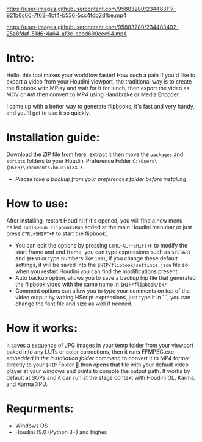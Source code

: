 https://user-images.githubusercontent.com/95883280/234483117-921b6c66-7f63-4bf4-b536-5cc4fdb2dfbe.mp4

https://user-images.githubusercontent.com/95883280/234483492-25a8fdaf-51d6-4a64-af3c-cebd690eee94.mp4


# Intro:
Hello, this tool makes your workflow faster! How such a pain if you'd like to export a video from your Houdini viewport, the traditional way is to create the flipbook with MPlay and wait for it for lunch, then export the video as MOV or AVI then convert to MP4 using Handbrake or Media Encoder.

I came up with a better way to generate flipbooks, it's fast and very handy, and you'll get to use it so quickly.

# Installation guide:
Download the ZIP file [from here](https://github.com/aymanabolila/houdini_tools/releases/download/AAB_flipbook_to_mp4_0.0.4.zip/AAB_flipbook_to_mp4_0.0.4.zip
), extract it then move  the `packages` and `scripts` folders to your Houdini Preference Folder `C:\Users\{USER}\Documents\houdiniXX.X`.

* _Please take a backup from your preferences folder before installing_

# How to use:
After installing, restart Houdini if it's opened, you will find a new menu called `Tools>Run Flipbook>Run` added at the main Houdini menubar or just press `CTRL+SHIFT+F` to start the flipbook,

* You can edit the options by pressing `CTRL+ALT+SHIFT+F` to modify the start frame and end frame, you can type expressions such as `$FSTART` and `$FEND` or type numbers like `1001`, if you change these default settings, it will be saved into the `$HIP/flipbook/settings.json` file so when you restart Houdini you can find the modifications present.
* Auto backup option, allows you to save a backup hip file that generated the flipbook video with the same name in `$HIP/flipbook/bk/`
* Comment options can allow you to type your comments on top of the video output by writing HScript expressions, just type it in \` \`, you can change the font file and size as well if needed.
  
# How it works:
It saves a sequence of JPG images in your temp folder from your viewport baked into any LUTs or color corrections, then it runs FFMPEG.exe _embedded in the installation folder_ command to convert it to MP4 format directly to your `$HIP` Folder 📂 then opens that file with your default video player at your windows and prints to console the output path.
It works by default at SOPs and it can run at the stage context with Houdini GL, Karma, and Karma XPU.

# Requrments:
* Windows OS
* Houdini 19.0 (Python 3+) and higher.
